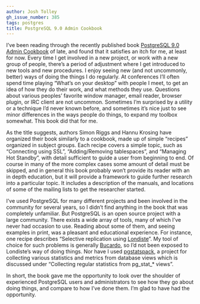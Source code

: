 ```yaml
---
author: Josh Tolley
gh_issue_number: 385
tags: postgres
title: PostgreSQL 9.0 Admin Cookbook
---
```




I’ve been reading through the recently published book [PostgreSQL 9.0 Admin Cookbook](https://www.packtpub.com/big-data-and-business-intelligence/postgresql-9-administration-cookbook-second-edition) of late, and found that it satisfies an itch for me, at least for now. Every time I get involved in a new project, or work with a new group of people, there’s a period of adjustment where I get introduced to new tools and new procedures. I enjoy seeing new (and not uncommonly, better) ways of doing the things I do regularly. At conferences I’ll often spend time playing “What’s on your desktop” with people I meet, to get an idea of how they do their work, and what methods they use. Questions about various peoples’ favorite window manager, email reader, browser plugin, or IRC client are not uncommon. Sometimes I’m surprised by a utility or a technique I’d never known before, and sometimes it’s nice just to see minor differences in the ways people do things, to expand my toolbox somewhat. This book did that for me.

As the title suggests, authors Simon Riggs and Hannu Krosing have organized their book similarly to a cookbook, made up of simple “recipes” organized in subject groups. Each recipe covers a simple topic, such as “Connecting using SSL”, “Adding/Removing tablespaces”, and “Managing Hot Standby”, with detail sufficient to guide a user from beginning to end. Of course in many of the more complex cases some amount of detail must be skipped, and in general this book probably won’t provide its reader with an in depth education, but it will provide a framework to guide further research into a particular topic. It includes a description of the manuals, and locations of some of the mailing lists to get the researcher started.

I’ve used PostgreSQL for many different projects and been involved in the community for several years, so I didn’t find anything in the book that was completely unfamiliar. But PostgreSQL is an open source project with a large community. There exists a wide array of tools, many of which I’ve never had occasion to use. Reading about some of them, and seeing examples in print, was a pleasant and educational experience. For instance, one recipe describes “Selective replication using [Londiste](https://wiki.postgresql.org/wiki/Skytools#Londiste)”. My tool of choice for such problems is generally [Bucardo](https://bucardo.org), so I’d not been exposed to Londiste’s way of doing things. Nor have I used [pgstatspack](http://pgfoundry.org/projects/pgstatspack/), a project for collecting various statistics and metrics from database views which is discussed under “Collecting regular statistics from pg_stat_* views”.

In short, the book gave me the opportunity to look over the shoulder of experienced PostgreSQL users and administrators to see how they go about doing things, and compare to how I’ve done them. I’m glad to have had the opportunity.


